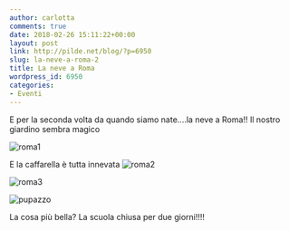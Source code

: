 ```yaml
---
author: carlotta
comments: true
date: 2018-02-26 15:11:22+00:00
layout: post
link: http://pilde.net/blog/?p=6950
slug: la-neve-a-roma-2
title: La neve a Roma
wordpress_id: 6950
categories:
- Eventi
---
```


E per la seconda volta da quando siamo nate....la neve a Roma!! Il nostro giardino sembra magico

![roma1](http://pilde.net/blog/wp-content/uploads/2018/02/roma1.jpg)


E la caffarella è tutta innevata ![roma2](http://pilde.net/blog/wp-content/uploads/2018/02/roma2.jpg)


 ![roma3](http://pilde.net/blog/wp-content/uploads/2018/02/roma3.jpg)




![pupazzo](http://pilde.net/blog/wp-content/uploads/2018/02/pupazzo.png)




La cosa più bella? La scuola chiusa per due giorni!!!!
